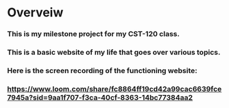 # Overveiw

### This is my milestone project for my CST-120 class.

### This is a basic website of my life that goes over various topics.

### Here is the screen recording of the functioning website:

### https://www.loom.com/share/fc8864ff19cd42a99cac6639fce7945a?sid=9aa1f707-f3ca-40cf-8363-14bc77384aa2
